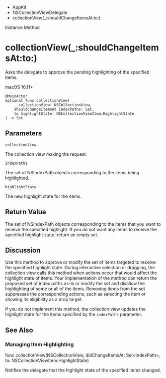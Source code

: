 

- AppKit
- NSCollectionViewDelegate
-  collectionView(\_:shouldChangeItemsAt:to:) 

Instance Method

# collectionView(\_:shouldChangeItemsAt:to:)

Asks the delegate to approve the pending highlighting of the specified items.

macOS 10.11+

``` source
@MainActor
optional func collectionView(
    _ collectionView: NSCollectionView,
    shouldChangeItemsAt indexPaths: Set,
    to highlightState: NSCollectionViewItem.HighlightState
) -> Set
```

## Parameters 

`collectionView`  

The collection view making the request.

`indexPaths`  

The set of NSIndexPath objects corresponding to the items being highlighted.

`highlightState`  

The new highlight state for the items.

## Return Value

The set of NSIndexPath objects corresponding to the items that you want to receive the specified highlight. If you do not want any items to receive the specified highlight state, return an empty set.

## Discussion

Use this method to approve or modify the set of items targeted to receive the specified highlight state. During interactive selection or dragging, the collection view calls this method when actions occur that would affect the highlight state of items. Your implementation of the method can return the proposed set of index paths as-is or modify the set and disallow the highlighting of some or all of the items. Removing items from the set suppresses the corresponding actions, such as selecting the item or showing its eligibility as a drop target.

If you do not implement this method, the collection view updates the highlight state for the items specified by the `indexPaths` parameter.

## See Also

### Managing Item Highlighting

func collectionView(NSCollectionView, didChangeItemsAt: Set&lt;IndexPath>, to: NSCollectionViewItem.HighlightState)

Notifies the delegate that the highlight state of the specified items changed.

